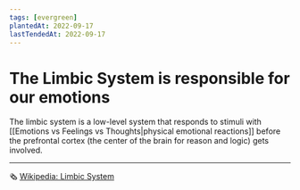 ```yaml
---
tags: [evergreen]
plantedAt: 2022-09-17
lastTendedAt: 2022-09-17
---
```


# The Limbic System is responsible for our emotions

The limbic system is a low-level system that responds to stimuli with [[Emotions vs Feelings vs Thoughts|physical emotional reactions]] before the prefrontal cortex (the center of the brain for reason and logic) gets involved.

---

🗞️ [Wikipedia: Limbic System](https://en.wikipedia.org/wiki/Limbic_system)
